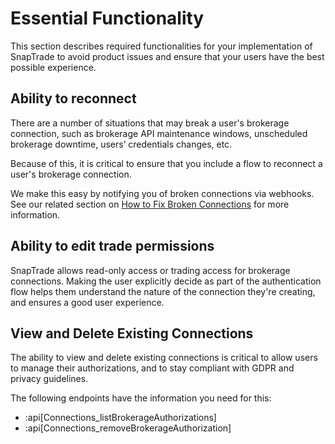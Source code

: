 # Essential Functionality

This section describes required functionalities for your implementation of SnapTrade to avoid product issues and ensure that your users have the best possible experience. 

## Ability to reconnect

There are a number of situations that may break a user's brokerage connection, such as brokerage API maintenance windows, unscheduled brokerage downtime, users’ credentials changes, etc.

Because of this, it is critical to ensure that you include a flow to reconnect a user's brokerage connection.

We make this easy by notifying you of broken connections via webhooks. See our related section on [How to Fix Broken Connections](/docs/fix-broken-connections) for more information.

## Ability to edit trade permissions

SnapTrade allows read-only access or trading access for brokerage connections. Making the user explicitly decide as part of the authentication flow helps them understand the nature of the connection they're creating, and ensures a good user experience.

## View and Delete Existing Connections

The ability to view and delete existing connections is critical to allow users to manage their authorizations, and to stay compliant with GDPR and privacy guidelines.

The following endpoints have the information you need for this:

- :api[Connections_listBrokerageAuthorizations]
- :api[Connections_removeBrokerageAuthorization]
